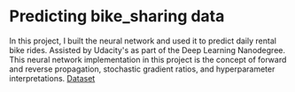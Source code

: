 # Predicting bike_sharing data
In this project, I built the neural network and used it to predict daily rental bike rides. Assisted by Udacity's as part of the Deep Learning Nanodegree. This neural network implementation in this project is the concept of forward and reverse propagation, stochastic gradient ratios, and hyperparameter interpretations. [Dataset](https://www.kaggle.com/lakshmi25npathi/bike-sharing-dataset)

